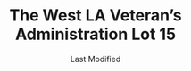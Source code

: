 ---
layout: location-page
date: Last Modified
description: "Local COVID-19 testing is available at The West LA Veteran’s Administration Lot 15 in Los Angeles, California, USA."
permalink: "locations/california/los-angeles/the-west-la-veterans-administration-lot-15/"
tags:
  - locations
  - california
title: The West LA Veteran’s Administration Lot 15
uniqueName: the-west-la-veterans-administration-lot-15
state: California
stateAbbr: CA
hood: "Los Angeles"
address: "11301 Wilshire Blvd"
city: "Los Angeles"
zip: "90073"
zipsNearby: "90201 90202 90270 90209 90210 90211 90212 90213 90220 90221 90222 90223 90224 90230 90231 90232 90233 90239 90240 90241 90242 90245 90247 90248 90249 90250 90251 90255 90301 90302 90303 90304 90305 90306 90307 90308 90309 90310 90311 90312 90260 90261 90001 90002 90003 90004 90005 90006 90007 90008 90009 90010 90011 90012 90013 90014 90015 90016 90017 90018 90019 90020 90021 90022 90023 90024 90025 90026 90027 90028 90029 90030 90031 90032 90033 90034 90035 90036 90037 90038 90039 90040 90041 90042 90043 90044 90045 90046 90047 90048 90049 90050 90051 90052 90053 90054 90055 90056 90057 90058 90059 90060 90061 90062 90063 90064 90065 90066 90067 90068 90069 90070 90071 90072 90073 90074 90075 90076 90077 90078 90079 90080 90081 90082 90083 90084 90086 90087 90088 90089 90090 90091 90093 90094 90095 90096 90099 90101 90103 90189 90262 90263 90264 90265 90266 90267 90272 90274 90275 90254 90277 90278 90401 90402 90403 90404 90405 90406 90407 90408 90409 90410 90411 90280 90290 90291 90292 90293 90294 90295 90296 93510 91301 91376 91377 91001 91003 91006 91007 91066 91077 91501 91502 91503 91504 91505 91506 91507 91508 91510 91521 91522 91523 91526 93010 93011 93012 91303 91304 91305 91306 91307 91308 91309 91396 91311 91313 91008 91009 91010 93015 93016 93225 91201 91202 91203 91204 91205 91206 91207 91208 91209 91210 91214 91221 91222 91224 91225 91226 91011 91012 91023 93532 93534 93535 93536 93539 93584 93586 93243 93543 93544 91016 91017 91020 91021 93020 93021 91601 91602 91603 91604 91605 91606 91607 91608 91609 91610 91611 91612 91614 91615 91616 91617 91618 91324 91325 91326 91327 91328 91329 91330 93022 93023 93024 93030 93031 93032 93033 93034 93035 93036 91331 91333 91334 93550 93551 93552 93590 93591 93599 91101 91102 91103 91104 91105 91106 91107 91108 91109 91110 91114 91115 91116 91117 91118 91121 91123 91124 91125 91126 91129 91182 91184 91185 91188 91189 91199 93553 93563 93040 93041 93042 93043 93044 91335 91337 93560 91340 91341 91342 91343 91344 91345 91346 91392 91393 91394 91395 91310 91321 91322 91350 91351 91354 91355 91380 91381 91382 91383 91384 91385 91386 91387 91390 93060 93061 91024 91025 93062 93063 93064 93065 93094 93099 93066 91030 91031 91040 91041 91352 91353 91356 91357 91319 91320 91358 91359 91360 91361 91362 91042 91043 91316 91401 91402 91403 91404 91405 91406 91407 91408 91409 91410 91411 91412 91413 91416 91423 91426 91436 91470 91482 91495 91496 91499 93001 93002 93003 93004 93005 93006 93007 93009 91046 91302 91364 91365 91367 91371 91372 92316 92331 92334 92335 92336 92337 92358 92329 92371 92372 92376 92377 92501 92502 92503 92504 92505 92509 92513 92514 92515 92516 92517 92519 92522 92402 92397 91714 91715 91716 91801 91802 91803 91804 91896 91899 92801 92802 92803 92804 92805 92806 92807 92808 92809 92812 92814 92815 92816 92817 92825 92850 92899 90701 90702 90703 92811 90704 91702 91706 90706 90707 92821 92822 92823 90620 90621 90622 90623 90624 91708 91710 91709 91711 92877 92878 92879 92880 92881 92882 92883 92625 92626 92627 92628 91722 91723 91724 90630 92624 92629 91731 91732 91733 91734 91735 92609 92630 92831 92832 92833 92834 92835 92836 92837 92838 92840 92841 92842 92843 92844 92845 92846 91740 91741 91743 90710 92605 92615 92646 92647 92648 92649 92602 92603 92604 92606 92612 92614 92616 92617 92618 92619 92620 92623 92650 92697 92607 92637 92651 92652 92653 92654 92656 92677 92698 90631 90632 90633 90711 90712 90713 90714 90715 90716 90637 90638 90639 91744 91745 91746 91747 91748 91749 91750 90717 90745 90746 90747 90749 90755 90801 90802 90803 90804 90805 90806 90807 90808 90809 90810 90813 90814 90815 90822 90831 90832 90833 90834 90835 90840 90842 90844 90846 90847 90848 90853 90895 90899 90720 90721 91752 91763 90640 91754 91755 91756 91759 92657 92658 92659 92660 92661 92662 92663 92860 90650 90651 90652 91758 91761 91762 91764 92856 92857 92859 92861 92862 92863 92864 92865 92866 92867 92868 92869 90723 90660 90661 90662 92870 92871 91765 91766 91767 91768 91769 91701 91729 91730 91737 91739 91770 91771 91772 91773 91775 91776 91778 92675 92690 92691 92692 92693 92694 90731 90732 90733 90734 92701 92702 92703 92704 92705 92706 92707 92708 92711 92712 92725 92728 92735 92799 90670 90671 90740 92676 90680 90742 90743 91780 90501 90502 90503 90504 90505 90506 90507 90508 90509 90510 92610 92678 92679 92688 92780 92781 92782 91784 91785 91786 91788 91789 91795 91790 91791 91792 91793 92655 92683 92684 92685 90601 90602 90603 90604 90605 90606 90607 90608 90609 90610 90744 90748 92885 92886 92887 90102 90313 90397 90398 90612 90659 90845 90888 91131 91191 91363 91388 91399 91497 91797 91798 91799 91841 92709 92710 93093" 
mapUrl: "http://maps.apple.com/?q=The+West+LA+Veterans+Administration+Lot+15&address=11301+Wilshire+Blvd,Los+Angeles,California,90073"
locationType: Drive-thru
phone: "310-478-3711"
website: "https://lacovidprod.service-now.com/rrs"
onlineBooking: true
closed: undefined
closedUpdate: April 17th, 2020
notes: "By appointment only."
days: Open 24/7
ctaMessage: Schedule a test
ctaUrl: "https://lacovidprod.service-now.com/rrs"
---